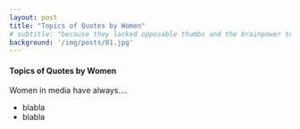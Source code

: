 ```yaml
---
layout: post
title: "Topics of Quotes by Women"
# subtitle: "because they lacked opposable thumbs and the brainpower to build a space program."
background: '/img/posts/01.jpg'
---
```


#### Topics of Quotes by Women

Women in media have always....

- blabla
- blabla